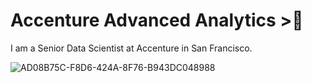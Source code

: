# Accenture Advanced Analytics >💜

I am a Senior Data Scientist at Accenture in San Francisco.

![AD08B75C-F8D6-424A-8F76-B943DC048988](https://user-images.githubusercontent.com/19508013/132742761-9790d2a2-c685-4b6b-ab74-177ce599153c.jpeg)
